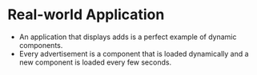 # Real-world Application

- An application that displays adds is a perfect example of dynamic components.
- Every advertisement is a component that is loaded dynamically and a new component is loaded every few seconds.